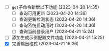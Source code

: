   - [ ] `get`子命令新增以下功能 (2023-04-20 14:35)
    - [ ] 查询可用更新 (2023-04-20 14:36)
    - [ ] 查询更新检测状态 (2023-04-20 14:36)
    - [ ] 查询系统启动用时 (2023-04-20 14:36)
    - [ ] 查询当前登录用户 (2023-04-21 15:24)
  - [ ] 添加生成示例配置文件功能 (2023-04-21 15:25)
  - [X] 完善输出格式 (2023-04-21 16:26)
